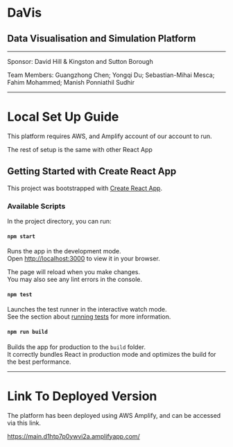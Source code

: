 # DaVis

## Data Visualisation and Simulation Platform
---
Sponsor: David Hill & Kingston and Sutton Borough

Team Members: Guangzhong Chen; Yongqi Du; Sebastian-Mihai Mesca; Fahim Mohammed; Manish Ponniathil Sudhir

---

# Local Set Up Guide

This platform requires AWS, and Amplify account of our account to run. 

The rest of setup is the same with other React App

## Getting Started with Create React App

This project was bootstrapped with [Create React App](https://github.com/facebook/create-react-app).

### Available Scripts

In the project directory, you can run:

#### `npm start`

Runs the app in the development mode.\
Open [http://localhost:3000](http://localhost:3000) to view it in your browser.

The page will reload when you make changes.\
You may also see any lint errors in the console.

#### `npm test`

Launches the test runner in the interactive watch mode.\
See the section about [running tests](https://facebook.github.io/create-react-app/docs/running-tests) for more information.

#### `npm run build`

Builds the app for production to the `build` folder.\
It correctly bundles React in production mode and optimizes the build for the best performance.

---

# Link To Deployed Version

The platform has been deployed using AWS Amplify, and can be accessed via this link. 

https://main.d1htp7p0ywvi2a.amplifyapp.com/


